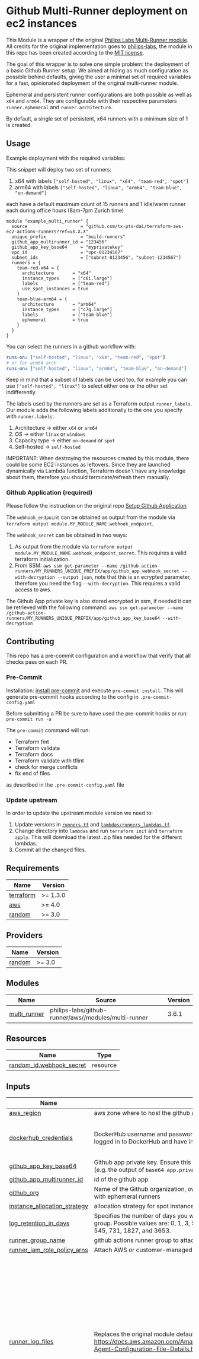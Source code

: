# Github Multi-Runner deployment on ec2 instances

This Module is a wrapper of the original [Philips Labs Multi-Runner module](https://github.com/philips-labs/terraform-aws-github-runner/tree/main/modules/multi-runner). All credits for the original implementation goes to [philips-labs](https://github.com/philips-labs), the module in this repo has been created according to the [MIT license](https://github.com/philips-labs/terraform-aws-github-runner/blob/main/LICENSE.md).

The goal of this wrapper is to solve one simple problem: the deployment of a basic Github Runner setup. We aimed at hiding as much configuration as possible behind defaults, giving the user a minimal set of required variables for a fast, opinionated deployment of the original multi-runner module.

Ephemeral and persistent runner configurations are both possible as well as `x64` and `arm64`. They are configurable with their respective parameters `runner.ephemeral` and `runner.architecture`.

By default, a single set of persistent, x64 runners with a minimum size of 1 is created.

## Usage

Example deployment with the required variables:

This snippet will deploy two set of runners:

  1. x64 with labels `["self-hosted", "linux", "x64", "team-red", "spot"]`
  2. arm64 with labels `["self-hosted", "linux", "arm64", "team-blue", "on-demand"]`

each have a default maximum count of 15 runners and 1 idle/warm runner each during office hours (8am-7pm Zurich time)

```hcl
module "example_multi_runner" {
  source                    = "github.com/tx-pts-dai/terraform-aws-ec2-actions-runners?ref=vX.X.X"
  unique_prefix             = "build-runners"
  github_app_multirunner_id = "123456"
  github_app_key_base64     = "myprivatekey"
  vpc_id                    = "vpc-01234567"
  subnet_ids                = ["subnet-0123456", "subnet-1234567"]
  runners = {
    team-red-x64 = {
      architecture       = "x64"
      instance_types     = ["c6i.large"]
      labels             = ["team-red"]
      use_spot_instances = true
    }
    team-blue-arm64 = {
      architecture       = "arm64"
      instance_types     = ["c7g.large"]
      labels             = ["team-blue"]
      ephemeral          = true
    }
  }
}
```

You can select the runners in a github workflow with:

```yaml
runs-on: ["self-hosted", "linux", "x64", "team-red", "spot"]
# or for arm64 arch
runs-on: ["self-hosted", "linux", "arm64", "team-blue", "on-demand"]
```

Keep in mind that a subset of labels can be used too, for example you can use `["self-hosted", "linux"]` to select either one or the other set indifferently.

The labels used by the runners are set as a Terraform output `runner_labels`. Our module adds the following labels additionally to the one you specify with `runner.labels`:

1. Architecture -> either `x64` or `arm64`
2. OS -> either `linux` or `windows`
3. Capacity type -> either `on-demand` or `spot`
4. Self-hosted -> `self-hosted`

IMPORTANT: When destroying the resources created by this module, there could be some EC2 instances as leftovers. Since they are launched dynamically via Lambda function, Terraform doesn't have any knowledge about them, therefore you should terminate/refresh them manually.

### Github Application (required)

Please follow the instruction on the original repo [Setup Github Application](https://github.com/philips-labs/terraform-aws-github-runner#setup-github-app-part-1)

The `webhook_endpoint` can be obtained as output from the module via `terraform output module.MY_MODULE_NAME.webhook_endpoint`.

The `webhook_secret` can be obtained in two ways:

1. As output from the module via `terraform output module.MY_MODULE_NAME.webhook_endpoint_secret`. This requires a valid terraform initialization.
2. From SSM: `aws ssm get-parameter --name /github-action-runners/MY_RUNNERS_UNIQUE_PREFIX/app/github_app_webhook_secret --with-decryption --output json`, note that this is an ecrypted parameter, therefore you need the flag `--with-decryption`. This requires a valid access to aws.

The Github App private key is also stored encrypted in ssm, if needed it can be retrieved with the following command:
`aws ssm get-parameter --name /github-action-runners/MY_RUNNERS_UNIQUE_PREFIX/app/github_app_key_base64 --with-decryption`

## Contributing

This repo has a pre-commit configuration and a workflow that verify that all checks pass on each PR.

### Pre-Commit

Installation: [install pre-commit](https://pre-commit.com/) and execute `pre-commit install`. This will generate pre-commit hooks according to the config in `.pre-commit-config.yaml`

Before submitting a PR be sure to have used the pre-commit hooks or run: `pre-commit run -a`

The `pre-commit` command will run:

- Terraform fmt
- Terraform validate
- Terraform docs
- Terraform validate with tflint
- check for merge conflicts
- fix end of files

as described in the `.pre-commit-config.yaml` file

### Update upstream

In order to update the upstream module version we need to:

1. Update versions in [`runners.tf`](./runners.tf) and [`lambdas/runners_lambdas.tf`](./lambdas/runners_lambdas.tf).
1. Change directory into `lambdas` and run `terraform init` and `terraform apply`. This will download the latest .zip files needed for the different lambdas.
1. Commit all the changed files.

<!-- BEGINNING OF PRE-COMMIT-TERRAFORM DOCS HOOK -->
## Requirements

| Name | Version |
|------|---------|
| <a name="requirement_terraform"></a> [terraform](#requirement\_terraform) | >= 1.3.0 |
| <a name="requirement_aws"></a> [aws](#requirement\_aws) | >= 4.0 |
| <a name="requirement_random"></a> [random](#requirement\_random) | >= 3.0 |

## Providers

| Name | Version |
|------|---------|
| <a name="provider_random"></a> [random](#provider\_random) | >= 3.0 |

## Modules

| Name | Source | Version |
|------|--------|---------|
| <a name="module_multi_runner"></a> [multi\_runner](#module\_multi\_runner) | philips-labs/github-runner/aws//modules/multi-runner | 3.6.1 |

## Resources

| Name | Type |
|------|------|
| [random_id.webhook_secret](https://registry.terraform.io/providers/hashicorp/random/latest/docs/resources/id) | resource |

## Inputs

| Name | Description | Type | Default | Required |
|------|-------------|------|---------|:--------:|
| <a name="input_aws_region"></a> [aws\_region](#input\_aws\_region) | aws zone where to host the github actions runners | `string` | `"eu-central-1"` | no |
| <a name="input_dockerhub_credentials"></a> [dockerhub\_credentials](#input\_dockerhub\_credentials) | DockerHub username and password so that the runner is will automatically be logged in to DockerHub and have increased rate limits | <pre>object({<br>    username = string<br>    password = string<br>  })</pre> | `null` | no |
| <a name="input_github_app_key_base64"></a> [github\_app\_key\_base64](#input\_github\_app\_key\_base64) | Github app private key. Ensure this value is the entire base64-encoded `.pem` file (e.g. the output of `base64 app.private-key.pem`), not its content. | `string` | n/a | yes |
| <a name="input_github_app_multirunner_id"></a> [github\_app\_multirunner\_id](#input\_github\_app\_multirunner\_id) | id of the github app | `string` | n/a | yes |
| <a name="input_github_org"></a> [github\_org](#input\_github\_org) | Name of the Github organization, owning the runners. Required only if specified with ephemeral runners | `string` | `null` | no |
| <a name="input_instance_allocation_strategy"></a> [instance\_allocation\_strategy](#input\_instance\_allocation\_strategy) | allocation strategy for spot instances | `string` | `"price-capacity-optimized"` | no |
| <a name="input_log_retention_in_days"></a> [log\_retention\_in\_days](#input\_log\_retention\_in\_days) | Specifies the number of days you want to retain log events for the lambda log group. Possible values are: 0, 1, 3, 5, 7, 14, 30, 60, 90, 120, 150, 180, 365, 400, 545, 731, 1827, and 3653. | `number` | `7` | no |
| <a name="input_runner_group_name"></a> [runner\_group\_name](#input\_runner\_group\_name) | github actions runner group to attach the agents to | `string` | `"Infrastructure-Repository-Deployment"` | no |
| <a name="input_runner_iam_role_policy_arns"></a> [runner\_iam\_role\_policy\_arns](#input\_runner\_iam\_role\_policy\_arns) | Attach AWS or customer-managed IAM policies (by ARN) to the runner IAM role | `list(string)` | `[]` | no |
| <a name="input_runner_log_files"></a> [runner\_log\_files](#input\_runner\_log\_files) | Replaces the original module default cloudwatch log config. See https://docs.aws.amazon.com/AmazonCloudWatch/latest/monitoring/CloudWatch-Agent-Configuration-File-Details.html for details. | <pre>list(object(<br>    {<br>      log_group_name   = string<br>      prefix_log_group = bool<br>      file_path        = string<br>      log_stream_name  = string<br>    }<br>  ))</pre> | <pre>[<br>  {<br>    "file_path": "/var/log/syslog",<br>    "log_group_name": "syslog",<br>    "log_stream_name": "{instance_id}",<br>    "prefix_log_group": true<br>  },<br>  {<br>    "file_path": "/var/log/user-data.log",<br>    "log_group_name": "user_data",<br>    "log_stream_name": "{instance_id}/user_data",<br>    "prefix_log_group": true<br>  },<br>  {<br>    "file_path": "/home/runners/actions-runner/_diag/Runner_**.log",<br>    "log_group_name": "runner",<br>    "log_stream_name": "{instance_id}/runner",<br>    "prefix_log_group": true<br>  }<br>]</pre> | no |
| <a name="input_runners"></a> [runners](#input\_runners) | runners = {<br>      architecture: Must be either "x64" or "arm64"<br>      labels: List of extra labels to attach to the runner. "self-hosted", os and architecture labels are attached by default. Make sure this field is unique among the runners you host.<br>      idle\_config: List of objects specifying the schedule for keeping runners idle/warm<br>      maximum\_count: Number of maximum concurrent runners that can be spawned<br>      ephemeral: Boolean for selecting the type of runner<br>      use\_spot\_instances: Boolean for using spot EC2 instances instead of on-demand<br>      os: linux or windows. Operating system<br>    } | <pre>map(object({<br>    architecture   = string # x64 / arm64<br>    labels         = list(string)<br>    instance_types = list(string)<br>    idle_config = optional(list(object({<br>      cron      = optional(string, "* * 8-18 ? * 1-5")     # cron schedule parsed by CronParser (used to keep idle runners up)<br>      poolCron  = optional(string, "* 6-16 ? * Mon-Fri *") # AWS eventbridge cron schedule (used to keep runners pool up)<br>      timeZone  = optional(string, "Europe/Zurich")        # Applied to 'cron' only, not 'poolCron'.<br>      idleCount = optional(number, 1)<br>      })), [{<br>      cron      = "* * 8-18 ? * 1-5" # Important to specify also the seconds or this won't work<br>      poolCron  = "* 6-16 ? * Mon-Fri *"<br>      timeZone  = "Europe/Zurich"<br>      idleCount = 1<br>    }])<br>    maximum_count      = optional(number, 15)<br>    ephemeral          = optional(bool, false)<br>    use_spot_instances = optional(bool, false)<br>    os                 = optional(string, "linux")        # linux / windows<br>    base_ami           = optional(string, "amazonlinux2") # amazonlinux2 / ubuntu<br>  }))</pre> | <pre>{<br>  "runner-1": {<br>    "architecture": "x64",<br>    "instance_types": [<br>      "c6a.xlarge",<br>      "c6i.xlarge"<br>    ],<br>    "labels": [<br>      "multi-runner"<br>    ]<br>  }<br>}</pre> | no |
| <a name="input_subnet_ids"></a> [subnet\_ids](#input\_subnet\_ids) | The set of subnets where to deploy the runners | `list(string)` | n/a | yes |
| <a name="input_tags"></a> [tags](#input\_tags) | Map of tags to apply to all resources deployed from the module | `map(string)` | `{}` | no |
| <a name="input_unique_prefix"></a> [unique\_prefix](#input\_unique\_prefix) | The unique prefix used for naming AWS resources. | `string` | n/a | yes |
| <a name="input_userdata_post_install"></a> [userdata\_post\_install](#input\_userdata\_post\_install) | Script to be ran after the GitHub Actions runner is installed on the EC2 instances | `string` | `""` | no |
| <a name="input_userdata_pre_install"></a> [userdata\_pre\_install](#input\_userdata\_pre\_install) | Script to be ran before the GitHub Actions runner is installed on the EC2 instances | `string` | `""` | no |
| <a name="input_volume_size"></a> [volume\_size](#input\_volume\_size) | EBS volume size mounted to runner instance | `number` | `40` | no |
| <a name="input_vpc_id"></a> [vpc\_id](#input\_vpc\_id) | The vpc id where to deploy the runners | `string` | n/a | yes |

## Outputs

| Name | Description |
|------|-------------|
| <a name="output_runner_iam_roles"></a> [runner\_iam\_roles](#output\_runner\_iam\_roles) | Map of the IAM Roles used by the created runners |
| <a name="output_runner_labels"></a> [runner\_labels](#output\_runner\_labels) | Map of the runner labels you can use in your jobs to select the runners |
| <a name="output_ssm_parameters"></a> [ssm\_parameters](#output\_ssm\_parameters) | Names and ARNs of the ssm parameters created by the multi\_runner module |
| <a name="output_webhook_endpoint"></a> [webhook\_endpoint](#output\_webhook\_endpoint) | API gateway endpoint that handles GitHub App webhook events |
| <a name="output_webhook_secret"></a> [webhook\_secret](#output\_webhook\_secret) | Webhook secret used to validate requests from Github. Use this as 'webhook secret' in the Github app. |
<!-- END OF PRE-COMMIT-TERRAFORM DOCS HOOK -->

## Authors

Module is maintained by [Alfredo Gottardo](https://github.com/AlfGot), [David Beauvererd](https://github.com/Davidoutz), [Davide Cammarata](https://github.com/DCamma), [Demetrio Carrara](https://github.com/sgametrio) and [Roland Bapst](https://github.com/rbapst-tamedia)

## License

Apache 2 Licensed. See [LICENSE](https://github.com/tx-pts-dai/terraform-aws-ec2-actions-runners/blob/main/LICENSE) for full details.
